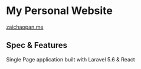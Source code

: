 # My Personal Website

[zaichaopan.me](https://zaichaopan.me)

## Spec & Features

Single Page application built with Laravel 5.6 & React
